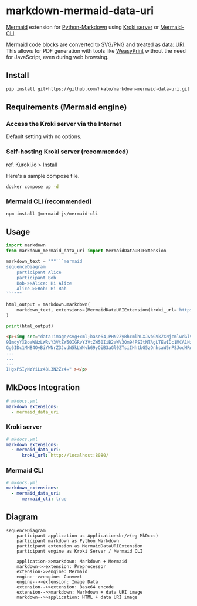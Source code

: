 # markdown-mermaid-data-uri

[Mermaid][mermaid] extension for [Python-Markdown][python-markdown] using [Kroki server][kuroki] or [Mermaid-CLI][mermaid-cli].

Mermaid code blocks are converted to SVG/PNG and treated as [data: URI][data-uri]. This allows for PDF generation with tools like [WeasyPrint][wasyprint] without the need for JavaScript, even during web browsing.

[mermaid]: https://mermaid.js.org/
[python-markdown]: https://python-markdown.github.io/
[kuroki]: https://kroki.io/
[mermaid-cli]: https://github.com/mermaid-js/mermaid-cli
[data-uri]: https://developer.mozilla.org/en-US/docs/Web/URI/Reference/Schemes/data
[wasyprint]: https://weasyprint.org/

## Install

```sh
pip install git+https://github.com/hkato/markdown-mermaid-data-uri.git
```

## Requirements (Mermaid engine)

### Access the Kroki server via the Internet

Default setting with no options.

### Self-hosting Kroki server (recommended)

ref. Kuroki.io > [Install](https://kroki.io/#install)

Here's a sample compose file.

```sh
docker compose up -d
```

### Mermaid CLI (recommended)

```sh
npm install @mermaid-js/mermaid-cli
```

## Usage

````python
import markdown
from markdown_mermaid_data_uri import MermaidDataURIExtension

markdown_text = """```mermaid
sequenceDiagram
    participant Alice
    participant Bob
    Bob->>Alice: Hi Alice
    Alice->>Bob: Hi Bob
```"""

html_output = markdown.markdown(
    markdown_text, extensions=[MermaidDataURIExtension(kroki_url='https://kroki.io', mermaid_cli=False)]
)

print(html_output)
````

```html
<p><img src="data:image/svg+xml;base64,PHN2ZyBhcmlhLXJvbGVkZXNjcmlwdGlvbj0ic2VxdWVuY2UiIHJvbGU
9ImdyYXBoaWNzLWRvY3VtZW50IGRvY3VtZW50IiB2aWV3Qm94PSItNTAgLTEwIDc1MCA1NzQiIHN0eWxlPSJtYXgtd2lkd
Gg6IDc1MHB4OyBiYWNrZ3JvdW5kLWNvbG9yOiB3aGl0ZTsiIHhtbG5zOnhsaW5rPSJodHRwOi8vd3d3LnczLm9yZy8xOTk
...
...
...
IHgxPSIyNzYiLz48L3N2Zz4=" ></p>
```

## MkDocs Integration

```yaml
# mkdocs.yml
markdown_extensions:
  - mermaid_data_uri
```

### Kroki server

```yaml
# mkdocs.yml
markdown_extensions:
  - mermaid_data_uri:
      kroki_url: http://localhost:8080/
```

### Mermaid CLI

```yaml
# mkdocs.yml
markdown_extensions:
  - mermaid_data_uri:
      mermaid_cli: true
```

## Diagram

```mermaid
sequenceDiagram
    participant application as Application<br/>(eg MkDocs)
    participant markdown as Python Markdown
    participant extension as MermaidDataURIExtension
    participant engine as Kroki Server / Mermaid CLI

    application->>markdown: Markdown + Mermaid
    markdown->>extension: Preprocessor
    extension->>engine: Mermaid
    engine-->>engine: Convert
    engine-->>extension: Image Data
    extension-->>extension: Base64 encode
    extension-->>markdown: Markdown + data URI image
    markdown-->>application: HTML + data URI image
```
